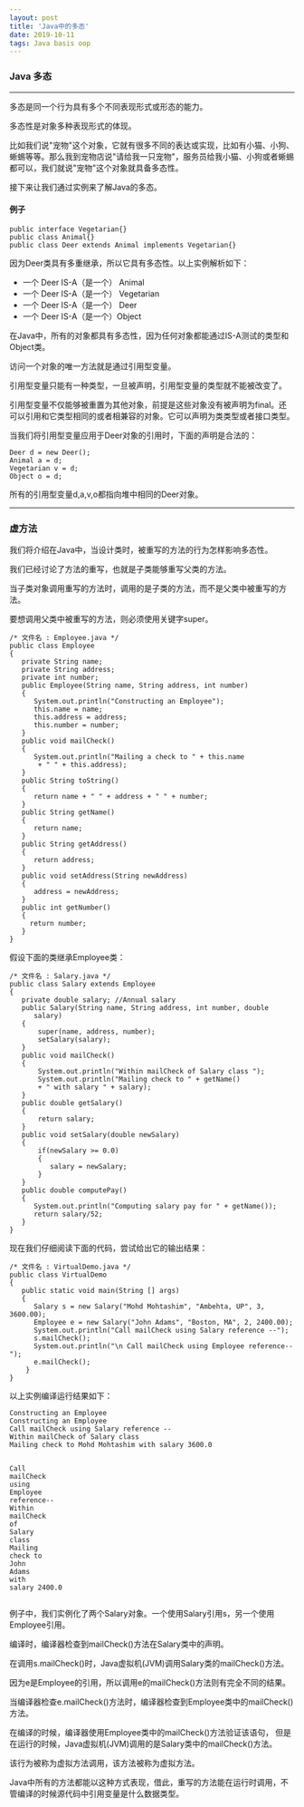 ```yaml
---
layout: post
title: 'Java中的多态'
date: 2019-10-11
tags: Java basis oop
---
```


<div class="content-intro view-box "><h3>Java 多态</h3> <hr> <p>多态是同一个行为具有多个不同表现形式或形态的能力。 </p> <p>多态性是对象多种表现形式的体现。</p> <p> 比如我们说"宠物"这个对象，它就有很多不同的表达或实现，比如有小猫、小狗、蜥蜴等等。那么我到宠物店说"请给我一只宠物"，服务员给我小猫、小狗或者蜥蜴都可以，我们就说"宠物"这个对象就具备多态性。 </p> <p>接下来让我们通过实例来了解Java的多态。</p> <h4>例子</h4> <pre lang="java"><code class="java hljs"><span class="hljs-keyword">public</span> <span class="hljs-class"><span class="hljs-keyword">interface</span> <span class="hljs-title">Vegetarian</span></span>{}
<span class="hljs-keyword">public</span> <span class="hljs-class"><span class="hljs-keyword">class</span> <span class="hljs-title">Animal</span></span>{}
<span class="hljs-keyword">public</span> <span class="hljs-class"><span class="hljs-keyword">class</span> <span class="hljs-title">Deer</span> <span class="hljs-keyword">extends</span> <span class="hljs-title">Animal</span> <span class="hljs-keyword">implements</span> <span class="hljs-title">Vegetarian</span></span>{}
</code></pre> <p> 因为Deer类具有多重继承，所以它具有多态性。以上实例解析如下： </p> <ul> <li> 一个 Deer IS-A（是一个） Animal</li> <li> 一个 Deer IS-A（是一个） Vegetarian</li> <li> 一个 Deer IS-A（是一个） Deer</li> <li> 一个 Deer IS-A（是一个）Object</li> </ul> <p>在Java中，所有的对象都具有多态性，因为任何对象都能通过IS-A测试的类型和Object类。</p><p> 访问一个对象的唯一方法就是通过引用型变量。</p><p> 引用型变量只能有一种类型，一旦被声明，引用型变量的类型就不能被改变了。</p><p> 引用型变量不仅能够被重置为其他对象，前提是这些对象没有被声明为final。还可以引用和它类型相同的或者相兼容的对象。它可以声明为类类型或者接口类型。</p> <p>当我们将引用型变量应用于Deer对象的引用时，下面的声明是合法的： </p> <pre lang="java"><code class="java hljs">Deer d = <span class="hljs-keyword">new</span> Deer();
Animal a = d;
Vegetarian v = d;
Object o = d;
</code></pre> <p>所有的引用型变量d,a,v,o都指向堆中相同的Deer对象。</p> <hr> <h3>虚方法</h3> <p>我们将介绍在Java中，当设计类时，被重写的方法的行为怎样影响多态性。</p><p> 我们已经讨论了方法的重写，也就是子类能够重写父类的方法。</p><p> 当子类对象调用重写的方法时，调用的是子类的方法，而不是父类中被重写的方法。</p><p> 要想调用父类中被重写的方法，则必须使用关键字super。</p> <pre lang="java"><code class="java hljs"><span class="hljs-comment">/* 文件名 : Employee.java */</span>
<span class="hljs-keyword">public</span> <span class="hljs-class"><span class="hljs-keyword">class</span> <span class="hljs-title">Employee</span>
</span>{
   <span class="hljs-keyword">private</span> String name;
   <span class="hljs-keyword">private</span> String address;
   <span class="hljs-keyword">private</span> <span class="hljs-keyword">int</span> number;
   <span class="hljs-function"><span class="hljs-keyword">public</span> <span class="hljs-title">Employee</span><span class="hljs-params">(String name, String address, <span class="hljs-keyword">int</span> number)</span>
   </span>{
      System.out.println(<span class="hljs-string">"Constructing an Employee"</span>);
      <span class="hljs-keyword">this</span>.name = name;
      <span class="hljs-keyword">this</span>.address = address;
      <span class="hljs-keyword">this</span>.number = number;
   }
   <span class="hljs-function"><span class="hljs-keyword">public</span> <span class="hljs-keyword">void</span> <span class="hljs-title">mailCheck</span><span class="hljs-params">()</span>
   </span>{
      System.out.println(<span class="hljs-string">"Mailing a check to "</span> + <span class="hljs-keyword">this</span>.name
       + <span class="hljs-string">" "</span> + <span class="hljs-keyword">this</span>.address);
   }
   <span class="hljs-function"><span class="hljs-keyword">public</span> String <span class="hljs-title">toString</span><span class="hljs-params">()</span>
   </span>{
      <span class="hljs-keyword">return</span> name + <span class="hljs-string">" "</span> + address + <span class="hljs-string">" "</span> + number;
   }
   <span class="hljs-function"><span class="hljs-keyword">public</span> String <span class="hljs-title">getName</span><span class="hljs-params">()</span>
   </span>{
      <span class="hljs-keyword">return</span> name;
   }
   <span class="hljs-function"><span class="hljs-keyword">public</span> String <span class="hljs-title">getAddress</span><span class="hljs-params">()</span>
   </span>{
      <span class="hljs-keyword">return</span> address;
   }
   <span class="hljs-function"><span class="hljs-keyword">public</span> <span class="hljs-keyword">void</span> <span class="hljs-title">setAddress</span><span class="hljs-params">(String newAddress)</span>
   </span>{
      address = newAddress;
   }
   <span class="hljs-function"><span class="hljs-keyword">public</span> <span class="hljs-keyword">int</span> <span class="hljs-title">getNumber</span><span class="hljs-params">()</span>
   </span>{
     <span class="hljs-keyword">return</span> number;
   }
}
</code></pre> <p>假设下面的类继承Employee类：</p> <pre lang="java"><code class="java hljs"><span class="hljs-comment">/* 文件名 : Salary.java */</span>
<span class="hljs-keyword">public</span> <span class="hljs-class"><span class="hljs-keyword">class</span> <span class="hljs-title">Salary</span> <span class="hljs-keyword">extends</span> <span class="hljs-title">Employee</span>
</span>{
   <span class="hljs-keyword">private</span> <span class="hljs-keyword">double</span> salary; <span class="hljs-comment">//Annual salary</span>
   <span class="hljs-function"><span class="hljs-keyword">public</span> <span class="hljs-title">Salary</span><span class="hljs-params">(String name, String address, <span class="hljs-keyword">int</span> number, <span class="hljs-keyword">double</span>
      salary)</span>
   </span>{
       <span class="hljs-keyword">super</span>(name, address, number);
       setSalary(salary);
   }
   <span class="hljs-function"><span class="hljs-keyword">public</span> <span class="hljs-keyword">void</span> <span class="hljs-title">mailCheck</span><span class="hljs-params">()</span>
   </span>{
       System.out.println(<span class="hljs-string">"Within mailCheck of Salary class "</span>);
       System.out.println(<span class="hljs-string">"Mailing check to "</span> + getName()
       + <span class="hljs-string">" with salary "</span> + salary);
   }
   <span class="hljs-function"><span class="hljs-keyword">public</span> <span class="hljs-keyword">double</span> <span class="hljs-title">getSalary</span><span class="hljs-params">()</span>
   </span>{
       <span class="hljs-keyword">return</span> salary;
   }
   <span class="hljs-function"><span class="hljs-keyword">public</span> <span class="hljs-keyword">void</span> <span class="hljs-title">setSalary</span><span class="hljs-params">(<span class="hljs-keyword">double</span> newSalary)</span>
   </span>{
       <span class="hljs-keyword">if</span>(newSalary &gt;= <span class="hljs-number">0.0</span>)
       {
          salary = newSalary;
       }
   }
   <span class="hljs-function"><span class="hljs-keyword">public</span> <span class="hljs-keyword">double</span> <span class="hljs-title">computePay</span><span class="hljs-params">()</span>
   </span>{
      System.out.println(<span class="hljs-string">"Computing salary pay for "</span> + getName());
      <span class="hljs-keyword">return</span> salary/<span class="hljs-number">52</span>;
   }
}
</code></pre> <p>现在我们仔细阅读下面的代码，尝试给出它的输出结果：</p> <pre lang="java"><code class="java hljs"><span class="hljs-comment">/* 文件名 : VirtualDemo.java */</span>
<span class="hljs-keyword">public</span> <span class="hljs-class"><span class="hljs-keyword">class</span> <span class="hljs-title">VirtualDemo</span>
</span>{
   <span class="hljs-function"><span class="hljs-keyword">public</span> <span class="hljs-keyword">static</span> <span class="hljs-keyword">void</span> <span class="hljs-title">main</span><span class="hljs-params">(String [] args)</span>
   </span>{
      Salary s = <span class="hljs-keyword">new</span> Salary(<span class="hljs-string">"Mohd Mohtashim"</span>, <span class="hljs-string">"Ambehta, UP"</span>, <span class="hljs-number">3</span>, <span class="hljs-number">3600.00</span>);
      Employee e = <span class="hljs-keyword">new</span> Salary(<span class="hljs-string">"John Adams"</span>, <span class="hljs-string">"Boston, MA"</span>, <span class="hljs-number">2</span>, <span class="hljs-number">2400.00</span>);
      System.out.println(<span class="hljs-string">"Call mailCheck using Salary reference --"</span>);
      s.mailCheck();
      System.out.println(<span class="hljs-string">"\n Call mailCheck using Employee reference--"</span>);
      e.mailCheck();
    }
}
</code></pre> <p>以上实例编译运行结果如下：</p> <pre lang="java"><code class="java hljs">Constructing an Employee
Constructing an Employee
Call mailCheck using Salary reference --
Within mailCheck of Salary <span class="hljs-class"><span class="hljs-keyword">class</span>
<span class="hljs-title">Mailing</span> <span class="hljs-title">check</span> <span class="hljs-title">to</span> <span class="hljs-title">Mohd</span> <span class="hljs-title">Mohtashim</span> <span class="hljs-title">with</span> <span class="hljs-title">salary</span> 3600.0

<span class="hljs-title">Call</span> <span class="hljs-title">mailCheck</span> <span class="hljs-title">using</span> <span class="hljs-title">Employee</span> <span class="hljs-title">reference</span>--
<span class="hljs-title">Within</span> <span class="hljs-title">mailCheck</span> <span class="hljs-title">of</span> <span class="hljs-title">Salary</span> <span class="hljs-title">class</span>
<span class="hljs-title">Mailing</span> <span class="hljs-title">check</span> <span class="hljs-title">to</span> <span class="hljs-title">John</span> <span class="hljs-title">Adams</span> <span class="hljs-title">with</span> <span class="hljs-title">salary</span> 2400.0
</span></code></pre> <p>例子中，我们实例化了两个Salary对象。一个使用Salary引用s，另一个使用Employee引用。</p><p> 编译时，编译器检查到mailCheck()方法在Salary类中的声明。</p><p> 在调用s.mailCheck()时，Java虚拟机(JVM)调用Salary类的mailCheck()方法。</p><p> 因为e是Employee的引用，所以调用e的mailCheck()方法则有完全不同的结果。</p><p> 当编译器检查e.mailCheck()方法时，编译器检查到Employee类中的mailCheck()方法。</p><p> 在编译的时候，编译器使用Employee类中的mailCheck()方法验证该语句， 但是在运行的时候，Java虚拟机(JVM)调用的是Salary类中的mailCheck()方法。</p><p> 该行为被称为虚拟方法调用，该方法被称为虚拟方法。</p><p> Java中所有的方法都能以这种方式表现，借此，重写的方法能在运行时调用，不管编译的时候源代码中引用变量是什么数据类型。</p></div>